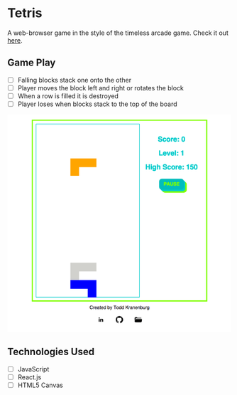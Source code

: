 # Tetris

A web-browser game in the style of the timeless arcade game. Check it out [here][tetris].

[tetris]: http://toddkranenburg.github.io/tetris/

## Game Play
- [ ] Falling blocks stack one onto the other
- [ ] Player moves the block left and right or rotates the block
- [ ] When a row is filled it is destroyed
- [ ] Player loses when blocks stack to the top of the board

![alt tag](https://raw.githubusercontent.com/ToddKranenburg/tetris/master/docs/screen-shot.png)

## Technologies Used
- [ ] JavaScript
- [ ] React.js
- [ ] HTML5 Canvas

